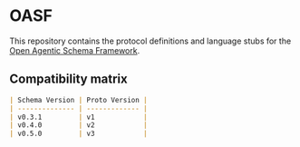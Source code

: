 # OASF

This repository contains the protocol definitions and language stubs for the
[Open Agentic Schema Framework](https://schema.oasf.outshift.com).

## Compatibility matrix

```markdown
| Schema Version | Proto Version |
| -------------- | ------------- |
| v0.3.1         | v1            |
| v0.4.0         | v2            |
| v0.5.0         | v3            |
```
